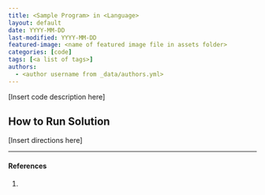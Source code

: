 ```yaml
---
title: <Sample Program> in <Language>
layout: default
date: YYYY-MM-DD
last-modified: YYYY-MM-DD
featured-image: <name of featured image file in assets folder>
categories: [code]
tags: [<a list of tags>]
authors:
  - <author username from _data/authors.yml>
---
```


[Insert code description here]

## How to Run Solution

[Insert directions here]

---

#### References

1. <some IEEE reference>
